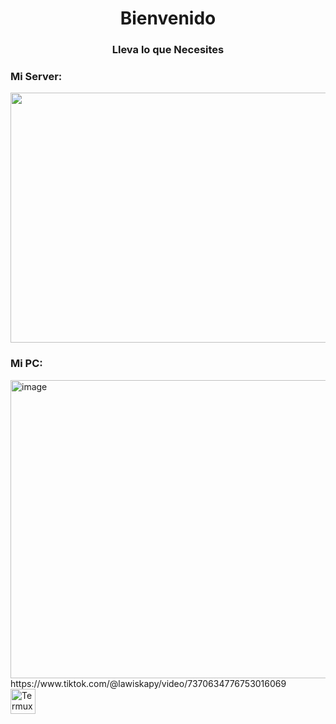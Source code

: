<h1 align="center">Bienvenido</h1>
<h3 align="center">Lleva lo que Necesites</h3>



<h3 align="left">Mi Server:</h3>


<p align="left"> <a href="https://www.gnu.org/software/bash/" target="_blank" rel="noreferrer"> <img src="https://github.com/user-attachments/assets/5f4ebf1b-e1da-4cf4-b9d2-dea05e68ab03" width="600" height="400"/> </a> 
<h3 align="left">Mi PC:</h3>
<img width="600" height="477" alt="image" src="https://github.com/user-attachments/assets/719d43de-9063-4939-8882-fe88cbd79fd5" />
https://www.tiktok.com/@lawiskapy/video/7370634776753016069

  
  </br>
  <a href="https://termux.dev/en/" target="_blank" rel="noreferrer"> <img src="https://github.com/user-attachments/assets/2e41ee86-2f42-4945-89e0-9457ceffdbd2" alt="Termux" width="40" height="40"/> 


